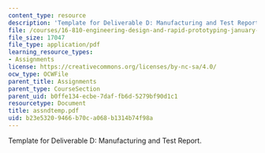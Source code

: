 ```yaml
---
content_type: resource
description: 'Template for Deliverable D: Manufacturing and Test Report.'
file: /courses/16-810-engineering-design-and-rapid-prototyping-january-iap-2007/b23e53209466b70ca068b1314b74f98a_assndtemp.pdf
file_size: 17047
file_type: application/pdf
learning_resource_types:
- Assignments
license: https://creativecommons.org/licenses/by-nc-sa/4.0/
ocw_type: OCWFile
parent_title: Assignments
parent_type: CourseSection
parent_uid: b0ffe134-ecbe-7daf-fb6d-5279bf90d1c1
resourcetype: Document
title: assndtemp.pdf
uid: b23e5320-9466-b70c-a068-b1314b74f98a
---
```

Template for Deliverable D: Manufacturing and Test Report.